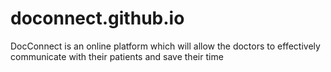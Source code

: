 # doconnect.github.io
DocConnect is an online platform which will allow the doctors to effectively communicate with their patients and save their time
